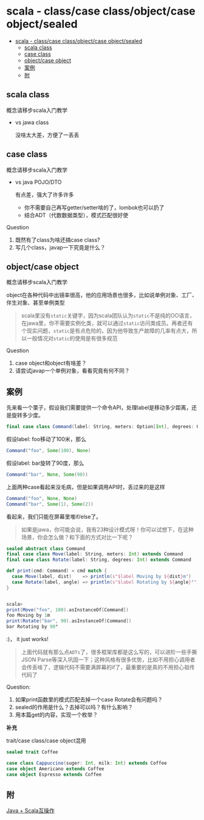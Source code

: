 # scala - class/case class/object/case object/sealed

<!-- TOC -->

- [scala - class/case class/object/case object/sealed](#scala---classcase-classobjectcase-objectsealed)
    - [scala class](#scala-class)
    - [case class](#case-class)
    - [object/case object](#objectcase-object)
    - [案例](#案例)
    - [附](#附)

<!-- /TOC -->

## scala class

概念请移步scala入门教学

- vs jawa class
    
    没啥太大差，方便了一丢丢

## case class

概念请移步scala入门教学

- vs java POJO/DTO

    有点差，强大了许多许多
    
    - 你不需要自己再写getter/setter啥的了，lombok也可以扔了
    - 结合ADT（代数数据类型），模式匹配很好使

Question
1. 既然有了class为啥还搞case class?
2. 写几个class，javap一下究竟是什么？

## object/case object

概念请移步scala入门教学

object在各种代码中出镜率很高，他的应用场景也很多，比如说单例对象、工厂、伴生对象、甚至单例类型

> scala里没有`static`关键字，因为scala团队认为`static`不是纯的OO语言，在jawa里，你不需要实例化类，就可以通过`static`访问类成员。再者还有个现实问题，`static`是有点危险的，因为他导致生产故障的几率有点大，所以一般情况对`static`的使用是有很多规范

Question
1. case object和object有啥差？
2. 请尝试javap一个单例对象，看看究竟有何不同？

## 案例

先来看一个栗子，假设我们需要提供一个命令API，处理label是移动多少距离，还是旋转多少度。

```scala
final case class Command(label: String, meters: Option[Int], degrees: Option[Int])
```

假设label: foo移动了100米，那么

```scala
Command("foo", Some(100), None)
```

假设label: bar旋转了90度，那么
```scala
Command("bar", None, Some(90))
```

上面两种case看起来没毛病，但是如果调用API时，丢过来的是这样

```scala
Command("foo", None, None)
Command("bar", Some(1), Some(2))

```

看起来，我们只能在屏幕里堆if/else了。
> 如果是jawa，你可能会说，我有23种设计模式呀！你可以试想下，在这种场景，你会怎么做？和下面的方式对比一下呢？

```scala
sealed abstract class Command
final case class Move(label: String, meters: Int) extends Command
final case class Rotate(label: String, degrees: Int) extends Command

def print(cmd: Command) = cmd match {
  case Move(label, dist)    => println(s"$label Moving by ${dist}m")
  case Rotate(label, angle) => println(s"$label Rotating by ${angle}°")
}


scala>
print(Move("foo", 100).asInstanceOf[Command])
foo Moving by 1m
print(Rotate("bar", 90).asInstanceOf[Command])
bar Rotating by 90°
```

:)， it just works!

> 上面代码就有那么点`ADTs`了，很多框架库都是这么写的，可以进阶一些手撕JSON Parse等深入巩固一下；这种风格有很多优势，比如不用担心调用者会传丢啥了，逻辑代码不需要满屏幕的if了，最重要的是真的不用担心祖传代码了

Question:
1. 如果print函数里的模式匹配去掉一个case Rotate会有问题吗？
2. sealed的作用是什么？去掉可以吗？有什么影响？
3. 用本篇get的内容，实现一个枚举？

**补充**

trait/case class/case object混用

```scala
sealed trait Coffee

case class Cappuccino(suger: Int, milk: Int) extends Coffee
case object Americano extends Coffee
case object Espresso extends Coffee
```

## 附
[Java + Scala互操作](https://twitter.github.io/scala_school/java.html)